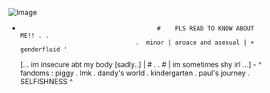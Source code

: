 
![Image](https://github.com/user-attachments/assets/6c45731a-ab0c-42da-a9aa-1fcd7e834db7)

  -
                                              #    PLS READ TO KNOW ABOUT ME!! . .
                                        .  minor | aroace and asexual | + genderfluid '
      [...   im insecure abt my body [sadly..] |     #         .          .        #    | im sometimes shy irl   ...]
                                                                                                                                -              ^  fandoms :  piggy . lmk . dandy's world . kindergarten . paul's journey . SELFISHNESS  ^

